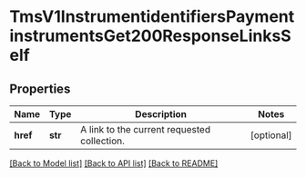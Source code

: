 # TmsV1InstrumentidentifiersPaymentinstrumentsGet200ResponseLinksSelf

## Properties
Name | Type | Description | Notes
------------ | ------------- | ------------- | -------------
**href** | **str** | A link to the current requested collection. | [optional] 

[[Back to Model list]](../README.md#documentation-for-models) [[Back to API list]](../README.md#documentation-for-api-endpoints) [[Back to README]](../README.md)


